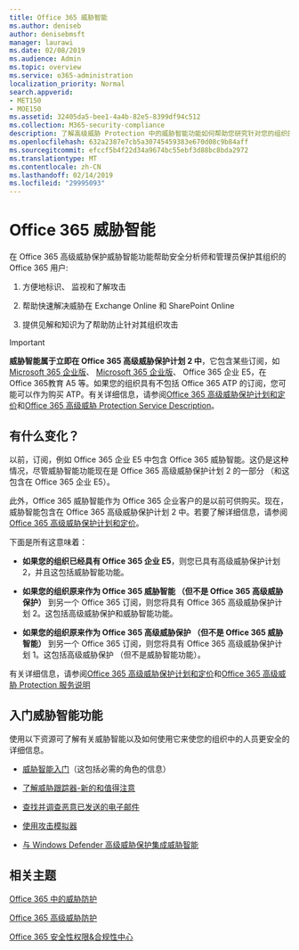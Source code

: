 ```yaml
---
title: Office 365 威胁智能
ms.author: deniseb
author: denisebmsft
manager: laurawi
ms.date: 02/08/2019
ms.audience: Admin
ms.topic: overview
ms.service: o365-administration
localization_priority: Normal
search.appverid:
- MET150
- MOE150
ms.assetid: 32405da5-bee1-4a4b-82e5-8399df94c512
ms.collection: M365-security-compliance
description: 了解高级威胁 Protection 中的威胁智能功能如何帮助您研究针对您的组织的威胁、 响应恶意软件和网络钓鱼，代表您检测到 Office 365 其他攻击和搜索威胁指标。
ms.openlocfilehash: 632a2387e7cb5a30745459383e670d08c9b84aff
ms.sourcegitcommit: efccf5b4f22d34a9674bc55ebf3d88bc8bda2972
ms.translationtype: MT
ms.contentlocale: zh-CN
ms.lasthandoff: 02/14/2019
ms.locfileid: "29995093"
---
```

# <a name="office-365-threat-intelligence"></a>Office 365 威胁智能

在 Office 365 高级威胁保护威胁智能功能帮助安全分析师和管理员保护其组织的 Office 365 用户:
  
1. 方便地标识、 监视和了解攻击
    
2. 帮助快速解决威胁在 Exchange Online 和 SharePoint Online
    
3. 提供见解和知识为了帮助防止针对其组织攻击
    
> [!IMPORTANT]
> **威胁智能属于立即在 Office 365 高级威胁保护计划 2 中**，它包含某些订阅，如[Microsoft 365 企业版](https://www.microsoft.com/microsoft-365/enterprise/home)、 [Microsoft 365 企业版](https://www.microsoft.com/microsoft-365/business)、 Office 365 企业 E5，在 Office 365教育 A5 等。如果您的组织具有不包括 Office 365 ATP 的订阅，您可能可以作为购买 ATP。有关详细信息，请参阅[Office 365 高级威胁保护计划和定价](https://products.office.com/exchange/advance-threat-protection)和[Office 365 高级威胁 Protection Service Description](https://docs.microsoft.com/en-us/office365/servicedescriptions/office-365-advanced-threat-protection-service-description#whats-new-in-office-365-advanced-threat-protection-atp)。 
  
## <a name="whats-changing"></a>有什么变化？

以前，订阅，例如 Office 365 企业 E5 中包含 Office 365 威胁智能。这仍是这种情况，尽管威胁智能功能现在是 Office 365 高级威胁保护计划 2 的一部分 （和这包含在 Office 365 企业 E5）。 

此外，Office 365 威胁智能作为 Office 365 企业客户的是以前可供购买。现在，威胁智能包含在 Office 365 高级威胁保护计划 2 中。若要了解详细信息，请参阅[Office 365 高级威胁保护计划和定价](https://products.office.com/exchange/advance-threat-protection)。

下面是所有这意味着：

- **如果您的组织已经具有 Office 365 企业 E5**，则您已具有高级威胁保护计划 2，并且这包括威胁智能功能。

- **如果您的组织原来作为 Office 365 威胁智能 （但不是 Office 365 高级威胁保护）** 到另一个 Office 365 订阅，则您将具有 Office 365 高级威胁保护计划 2。这包括高级威胁保护和威胁智能功能。 

- **如果您的组织原来作为 Office 365 高级威胁保护 （但不是 Office 365 威胁智能）** 到另一个 Office 365 订阅，则您将具有 Office 365 高级威胁保护计划 1。这包括高级威胁保护 （但不是威胁智能功能）。

有关详细信息，请参阅[Office 365 高级威胁保护计划和定价](https://products.office.com/exchange/advance-threat-protection)和[Office 365 高级威胁 Protection 服务说明](https://docs.microsoft.com/en-us/office365/servicedescriptions/office-365-advanced-threat-protection-service-description#whats-new-in-office-365-advanced-threat-protection-atp)

## <a name="get-started-with-threat-intelligence-capabilities"></a>入门威胁智能功能

使用以下资源可了解有关威胁智能以及如何使用它来使您的组织中的人员更安全的详细信息。
  
- [威胁智能入门](get-started-with-ti.md)（这包括必需的角色的信息） 
    
- [了解威胁跟踪器-新的和值得注意](threat-trackers.md)
    
- [查找并调查恶意已发送的电子邮件](investigate-malicious-email-that-was-delivered.md)
    
- [使用攻击模拟器](attack-simulator.md)
    
- [与 Windows Defender 高级威胁保护集成威胁智能](integrate-office-365-ti-with-wdatp.md)
    
## <a name="related-topics"></a>相关主题

[Office 365 中的威胁防护](protect-against-threats.md)
  
[Office 365 高级威胁防护](office-365-atp.md)
  
[Office 365 安全性权限&amp;合规性中心](permissions-in-the-security-and-compliance-center.md)
  

